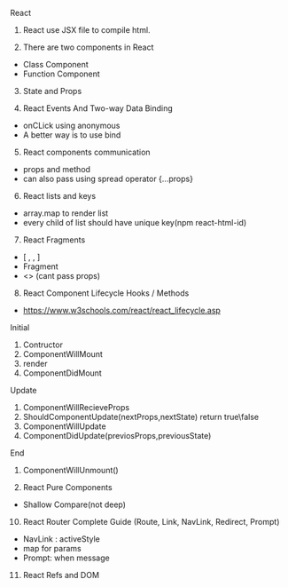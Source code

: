 React

1. React use JSX file to compile html.

2. There are two components in React
 
  * Class Component
  * Function Component

3. State and Props

4. React Events And Two-way Data Binding
* onCLick using anonymous
* A better way is to use bind

5. React components communication
* props and method
* can also pass using spread operator {...props}

6. React lists and keys
* array.map to render list
* every child of list should have unique key(npm react-html-id)

7. React Fragments
* [ , , ] 
* Fragment
* <> (cant pass props)

8. React Component Lifecycle Hooks / Methods
* https://www.w3schools.com/react/react_lifecycle.asp

Initial 
  1. Contructor
  2. ComponentWillMount
  3. render
  4. ComponentDidMount

Update
  1. ComponentWillRecieveProps
  2. ShouldComponentUpdate(nextProps,nextState) return true\false
  3. ComponentWillUpdate
  4. ComponentDidUpdate(previosProps,previousState)

End
  1. ComponentWillUnmount()


9. React Pure Components
* Shallow Compare(not deep)

10. React Router Complete Guide (Route, Link, NavLink, Redirect, Prompt)
* NavLink : activeStyle
* map for params
* Prompt: when message

11. React Refs and DOM
